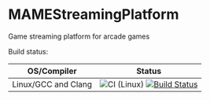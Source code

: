 # MAMEStreamingPlatform
Game streaming platform for arcade games


Build status:

| OS/Compiler   | Status        | 
| ------------- |:-------------:| 
| Linux/GCC and Clang | ![CI (Linux)](https://github.com/mikymaione/MAMEStreamingPlatform/workflows/CI%20(Linux)/badge.svg) [![Build Status](https://travis-ci.org/mikymaione/MAMEStreamingPlatform.svg?branch=master)](https://travis-ci.org/mikymaione/MAMEStreamingPlatform) |

